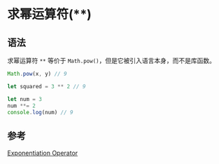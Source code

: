 # 求幂运算符(\*\*)

## 语法

求幂运算符 `**` 等价于 `Math.pow()`，但是它被引入语言本身，而不是库函数。

```javascript
Math.pow(x, y) // 9

let squared = 3 ** 2 // 9

let num = 3
num **= 2
console.log(num) // 9
```

## 参考

[Exponentiation Operator](https://github.com/tc39/proposal-exponentiation-operator)
